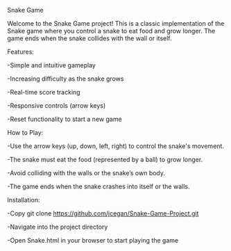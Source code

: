 Snake Game

Welcome to the Snake Game project! This is a classic implementation of the Snake game where you control a snake to eat food and grow longer. The game ends when the snake collides with the wall or itself.

Features:

-Simple and intuitive gameplay

-Increasing difficulty as the snake grows

-Real-time score tracking

-Responsive controls (arrow keys)

-Reset functionality to start a new game


How to Play:

-Use the arrow keys (up, down, left, right) to control the snake's movement.

-The snake must eat the food (represented by a ball) to grow longer.

-Avoid colliding with the walls or the snake’s own body.

-The game ends when the snake crashes into itself or the walls.


Installation:

-Copy
git clone https://github.com/jcegan/Snake-Game-Project.git

-Navigate into the project directory

-Open Snake.html in your browser to start playing the game
